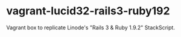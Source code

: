 vagrant-lucid32-rails3-ruby192
==============================

Vagrant box to replicate Linode's "Rails 3 &amp; Ruby 1.9.2" StackScript.